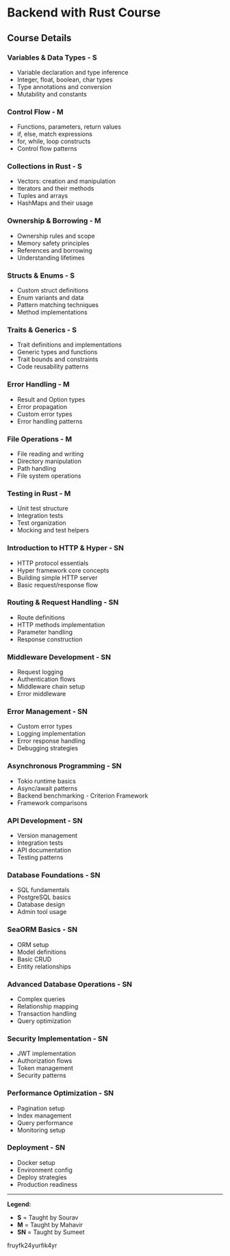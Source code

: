 # Backend with Rust Course

## Course Details

### Variables & Data Types - **S**
* Variable declaration and type inference
* Integer, float, boolean, char types
* Type annotations and conversion
* Mutability and constants

### Control Flow - **M**
* Functions, parameters, return values
* if, else, match expressions
* for, while, loop constructs
* Control flow patterns

### Collections in Rust - **S**
* Vectors: creation and manipulation
* Iterators and their methods
* Tuples and arrays
* HashMaps and their usage

### Ownership & Borrowing - **M**
* Ownership rules and scope
* Memory safety principles
* References and borrowing
* Understanding lifetimes

### Structs & Enums - **S**
* Custom struct definitions
* Enum variants and data
* Pattern matching techniques
* Method implementations

### Traits & Generics - **S**
* Trait definitions and implementations
* Generic types and functions
* Trait bounds and constraints
* Code reusability patterns

### Error Handling - **M**
* Result and Option types
* Error propagation
* Custom error types
* Error handling patterns

### File Operations - **M**
* File reading and writing
* Directory manipulation
* Path handling
* File system operations

### Testing in Rust - **M**
* Unit test structure
* Integration tests
* Test organization
* Mocking and test helpers

### Introduction to HTTP & Hyper - **SN**
* HTTP protocol essentials
* Hyper framework core concepts
* Building simple HTTP server
* Basic request/response flow

### Routing & Request Handling - **SN**
* Route definitions
* HTTP methods implementation
* Parameter handling
* Response construction

### Middleware Development - **SN**
* Request logging
* Authentication flows
* Middleware chain setup
* Error middleware

### Error Management - **SN**
* Custom error types
* Logging implementation
* Error response handling
* Debugging strategies

### Asynchronous Programming - **SN**
* Tokio runtime basics
* Async/await patterns
* Backend benchmarking - Criterion Framework
* Framework comparisons

### API Development - **SN**
* Version management
* Integration tests
* API documentation
* Testing patterns

### Database Foundations - **SN**
* SQL fundamentals
* PostgreSQL basics
* Database design
* Admin tool usage

### SeaORM Basics - **SN**
* ORM setup
* Model definitions
* Basic CRUD
* Entity relationships

### Advanced Database Operations - **SN**
* Complex queries
* Relationship mapping
* Transaction handling
* Query optimization

### Security Implementation - **SN**
* JWT implementation
* Authorization flows
* Token management
* Security patterns

### Performance Optimization - **SN**
* Pagination setup
* Index management
* Query performance
* Monitoring setup

### Deployment - **SN**
* Docker setup
* Environment config
* Deploy strategies
* Production readiness

---

**Legend:**
- **S**  = Taught by Sourav
- **M**  = Taught by Mahavir
- **SN** = Taught by Sumeet

fruyfk24yurfik4yr